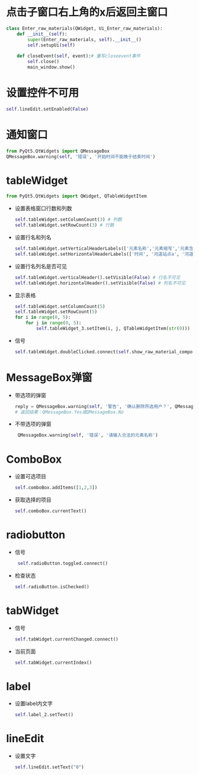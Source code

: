 # 点击子窗口右上角的x后返回主窗口

```python
class Enter_raw_materials(QWidget, Ui_Enter_raw_materials):
    def __init__(self):
        super(Enter_raw_materials, self).__init__()
        self.setupUi(self)
    
    def closeEvent(self, event):# 重写closeevent事件
        self.close()
        main_window.show()
```

# 设置控件不可用

```python
self.lineEdit.setEnabled(False)
```

# 通知窗口

```python
from PyQt5.QtWidgets import QMessageBox
QMessageBox.warning(self, '错误', '开始时间不能晚于结束时间')
```

# tableWidget

```python
from PyQt5.QtWidgets import QWidget, QTableWidgetItem
```

- 设置表格窗口行数和列数

  ```python
  self.tableWidget.setColumnCount(3) # 列数
  self.tableWidget.setRowCount(3) # 行数
  ```

- 设置行名和列名

  ```python
  self.tableWidget.setVerticalHeaderLabels(['元素名称','元素缩写','元素含量']) # 行名
  self.tableWidget.setHorizontalHeaderLabels(['时间', '河道站点a', '河道站点b', '水库a', '水库b', '雨量站点a']) # 列名
  ```

- 设置行名列名是否可见

  ```python
  self.tableWidget.verticalHeader().setVisible(False) # 行名不可见
  self.tableWidget.horizontalHeader().setVisible(False) # 列名不可见
  ```

- 显示表格

  ```python
  self.tableWidget.setColumnCount(5)
  self.tableWidget.setRowCount(5)
  for i in range(0, 5):
      for j in range(0, 5):
          self.tableWidget_3.setItem(i, j, QTableWidgetItem(str(0)))
  ```

- 信号

  ```python
  self.tableWidget.doubleClicked.connect(self.show_raw_material_composition) #s
  ```

  

# MessageBox弹窗

- 带选项的弹窗

  ```python
  reply = QMessageBox.warning(self, '警告', '确认删除所选用户？', QMessageBox.Yes | QMessageBox.No, QMessageBox.No)
  # 返回结果：QMessageBox.Yes或QMessageBox.No
  ```

- 不带选项的弹窗

  ```python
   QMessageBox.warning(self, '错误', '请输入合法的元素名称')
  ```

# ComboBox

- 设置可选项目

  ```python
  self.comboBox.addItems([1,2,3])
  ```

- 获取选择的项目

  ```python
  self.comboBox.currentText()
  ```

# radiobutton

- 信号

  ```python
   self.radioButton.toggled.connect()
  ```

- 检查状态

  ```python
  self.radioButton.isChecked()
  ```

# tabWidget

- 信号

  ```python
  self.tabWidget.currentChanged.connect()
  ```

- 当前页面

  ```python
  self.tabWidget.currentIndex()
  ```

# label

- 设置label内文字

  ```python
  self.label_2.setText()
  ```

# lineEdit

- 设置文字

  ```python
  self.lineEdit.setText("0")
  ```

  

